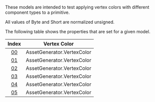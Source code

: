 These models are intended to test applying vertex colors with different component types to a primitive.  

All values of Byte and Short are normalized unsigned.  

The following table shows the properties that are set for a given model.  


Index | Vertex Color
:---: | :---:
[00](./Primitive_VertexColor_00.gltf) | AssetGenerator.VertexColor
[01](./Primitive_VertexColor_01.gltf) | AssetGenerator.VertexColor
[02](./Primitive_VertexColor_02.gltf) | AssetGenerator.VertexColor
[03](./Primitive_VertexColor_03.gltf) | AssetGenerator.VertexColor
[04](./Primitive_VertexColor_04.gltf) | AssetGenerator.VertexColor
[05](./Primitive_VertexColor_05.gltf) | AssetGenerator.VertexColor
 
